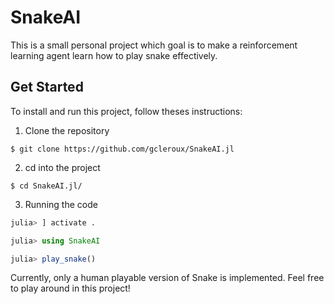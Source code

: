 # SnakeAI

This is a small personal project which goal is to make a reinforcement learning agent learn how to play snake effectively.

## Get Started
To install and run this project, follow theses instructions:

1. Clone the repository
```
$ git clone https://github.com/gcleroux/SnakeAI.jl
```

2. cd into the project
```
$ cd SnakeAI.jl/
```

3. Running the code
```julia
julia> ] activate .

julia> using SnakeAI

julia> play_snake()
```

Currently, only a human playable version of Snake is implemented. Feel free to play around in this project!
